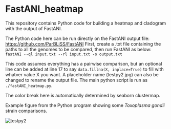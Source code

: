 # FastANI_heatmap
This repository contains Python code for building a heatmap and cladogram with the output of FastANI.

The Python code here can be run directly on the FastANI output file: https://github.com/ParBLiSS/FastANI
First, create a .txt file containing the paths to all the genomes to be compared, then run FastANI as below:
`fastANI --ql input.txt --rl input.txt -o output.txt`

This code assumes everything has a pairwise comparison, but an optional line can be added at line 17 to say `data.fillna(X, inplace=True)` to fill with whatver value X you want.
A placeholder name (testpy2.jpg) can also be changed to rename the output file. The main python script is run as `./fastANI_heatmap.py`.

The color break here is automatically determined by seaborn clustermap.

Example figure from the Python program showing some *Toxoplasma gondii* strain comparisons.

![testpy2](https://github.com/user-attachments/assets/7ff14bb7-c09a-451d-90c1-d7d3807b775e)
